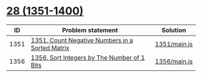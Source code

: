 # [28 (1351-1400)](https://leetcode.com/problemset/all/#page-28)


| ID   | Problem statement                                                                                                           | Solution                     |
|------|-----------------------------------------------------------------------------------------------------------------------------|------------------------------|
| 1351 | [1351. Count Negative Numbers in a Sorted Matrix](https://leetcode.com/problems/count-negative-numbers-in-a-sorted-matrix/) | [1351/main.js](1351/main.js) |
| 1356 | [1356. Sort Integers by The Number of 1 Bits](https://leetcode.com/problems/sort-integers-by-the-number-of-1-bits/)         | [1356/main.js](1356/main.js) |

